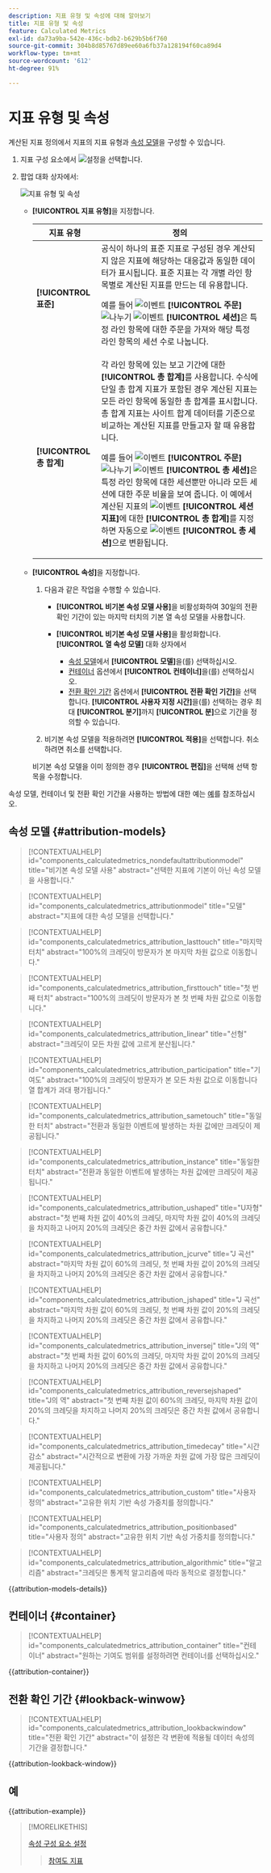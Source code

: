 ```yaml
---
description: 지표 유형 및 속성에 대해 알아보기
title: 지표 유형 및 속성
feature: Calculated Metrics
exl-id: da73a9ba-542e-436c-bdb2-b629b5b6f760
source-git-commit: 304b8d85767d89ee60a6fb37a128194f60ca89d4
workflow-type: tm+mt
source-wordcount: '612'
ht-degree: 91%

---
```


# 지표 유형 및 속성

계산된 지표 정의에서 지표의 지표 유형과 [속성 모델](#attribution-models)을 구성할 수 있습니다.

1. 지표 구성 요소에서 ![설정](/help/assets/icons/Setting.svg)을 선택합니다.
1. 팝업 대화 상자에서:

   ![지표 유형 및 속성](assets/cm-type-alloc.png)

   * **[!UICONTROL 지표 유형]**&#x200B;을 지정합니다.

     | 지표 유형 | 정의 |
     |---|---|
     | **[!UICONTROL 표준]** | 공식이 하나의 표준 지표로 구성된 경우 계산되지 않은 지표에 해당하는 대응값과 동일한 데이터가 표시됩니다. 표준 지표는 각 개별 라인 항목별로 계산된 지표를 만드는 데 유용합니다. <p>예를 들어 ![이벤트](/help/assets/icons/Event.svg) **[!UICONTROL 주문]** ![나누기](/help/assets/icons/Divide.svg) ![이벤트](/help/assets/icons/Event.svg) **[!UICONTROL 세션]**&#x200B;은 특정 라인 항목에 대한 주문을 가져와 해당 특정 라인 항목의 세션 수로 나눕니다. |
     | **[!UICONTROL 총 합계]** | 각 라인 항목에 있는 보고 기간에 대한 **[!UICONTROL 총 합계]**&#x200B;를 사용합니다. 수식에 단일 총 합계 지표가 포함된 경우 계산된 지표는 모든 라인 항목에 동일한 총 합계를 표시합니다. 총 합계 지표는 사이트 합계 데이터를 기준으로 비교하는 계산된 지표를 만들고자 할 때 유용합니다. <p>예를 들어 ![이벤트](/help/assets/icons/Event.svg) **[!UICONTROL 주문]** ![나누기](/help/assets/icons/Divide.svg) ![이벤트](/help/assets/icons/Event.svg) **[!UICONTROL 총 세션]**&#x200B;은 특정 라인 항목에 대한 세션뿐만 아니라 모든 세션에 대한 주문 비율을 보여 줍니다. 이 예에서 계산된 지표의 ![이벤트](/help/assets/icons/Event.svg) **[!UICONTROL 세션 지표]**&#x200B;에 대한 **[!UICONTROL 총 합계]**&#x200B;를 지정하면 자동으로 ![이벤트](/help/assets/icons/Event.svg) **[!UICONTROL 총 세션]**&#x200B;으로 변환됩니다. |

   * **[!UICONTROL 속성]**&#x200B;을 지정합니다.

      1. 다음과 같은 작업을 수행할 수 있습니다.

         * **[!UICONTROL 비기본 속성 모델 사용]**&#x200B;을 비활성화하여 30일의 전환 확인 기간이 있는 마지막 터치의 기본 열 속성 모델을 사용합니다.
         * **[!UICONTROL 비기본 속성 모델 사용]**&#x200B;을 활성화합니다. **[!UICONTROL 열 속성 모델]** 대화 상자에서

            * [속성 모델](#attribution-models)에서 **[!UICONTROL 모델]**&#x200B;을(를) 선택하십시오.
            * [컨테이너](#container) 옵션에서 **[!UICONTROL 컨테이너]**&#x200B;을(를) 선택하십시오.
            * [전환 확인 기간](#lookback-window) 옵션에서 **[!UICONTROL 전환 확인 기간]**&#x200B;을 선택합니다. **[!UICONTROL 사용자 지정 시간]**&#x200B;을(를) 선택하는 경우 최대 **[!UICONTROL 분기]**&#x200B;까지 **[!UICONTROL 분]**&#x200B;으로 기간을 정의할 수 있습니다.

      1. 비기본 속성 모델을 적용하려면 **[!UICONTROL 적용]**&#x200B;을 선택합니다. 취소하려면 취소를 선택합니다.

     비기본 속성 모델을 이미 정의한 경우 **[!UICONTROL 편집]**&#x200B;을 선택해 선택 항목을 수정합니다.

속성 모델, 컨테이너 및 전환 확인 기간을 사용하는 방법에 대한 예는 [예](#example)를 참조하십시오.


## 속성 모델 {#attribution-models}

>[!CONTEXTUALHELP]
>id="components_calculatedmetrics_nondefaultattributionmodel"
>title="비기본 속성 모델 사용"
>abstract="선택한 지표에 기본이 아닌 속성 모델을 사용합니다."

>[!CONTEXTUALHELP]
>id="components_calculatedmetrics_attributionmodel"
>title="모델"
>abstract="지표에 대한 속성 모델을 선택합니다."

>[!CONTEXTUALHELP]
>id="components_calculatedmetrics_attribution_lasttouch"
>title="마지막 터치"
>abstract="100%의 크레딧이 방문자가 본 마지막 차원 값으로 이동합니다."

>[!CONTEXTUALHELP]
>id="components_calculatedmetrics_attribution_firsttouch"
>title="첫 번째 터치"
>abstract="100%의 크레딧이 방문자가 본 첫 번째 차원 값으로 이동합니다."

>[!CONTEXTUALHELP]
>id="components_calculatedmetrics_attribution_linear"
>title="선형"
>abstract="크레딧이 모든 차원 값에 고르게 분산됩니다."

>[!CONTEXTUALHELP]
>id="components_calculatedmetrics_attribution_participation"
>title="기여도"
>abstract="100%의 크레딧이 방문자가 본 모든 차원 값으로 이동합니다<br/>열 합계가 과대 평가됩니다."

>[!CONTEXTUALHELP]
>id="components_calculatedmetrics_attribution_sametouch"
>title="동일한 터치"
>abstract="전환과 동일한 이벤트에 발생하는 차원 값에만 크레딧이 제공됩니다."

>[!CONTEXTUALHELP]
>id="components_calculatedmetrics_attribution_instance"
>title="동일한 터치"
>abstract="전환과 동일한 이벤트에 발생하는 차원 값에만 크레딧이 제공됩니다."

>[!CONTEXTUALHELP]
>id="components_calculatedmetrics_attribution_ushaped"
>title="U자형"
>abstract="첫 번째 차원 값이 40%의 크레딧, 마지막 차원 값이 40%의 크레딧을 차지하고 나머지 20%의 크레딧은 중간 차원 값에서 공유합니다."

>[!CONTEXTUALHELP]
>id="components_calculatedmetrics_attribution_jcurve"
>title="J 곡선"
>abstract="마지막 차원 값이 60%의 크레딧, 첫 번째 차원 값이 20%의 크레딧을 차지하고 나머지 20%의 크레딧은 중간 차원 값에서 공유합니다."

>[!CONTEXTUALHELP]
>id="components_calculatedmetrics_attribution_jshaped"
>title="J 곡선"
>abstract="마지막 차원 값이 60%의 크레딧, 첫 번째 차원 값이 20%의 크레딧을 차지하고 나머지 20%의 크레딧은 중간 차원 값에서 공유합니다."

>[!CONTEXTUALHELP]
>id="components_calculatedmetrics_attribution_inversej"
>title="J의 역"
>abstract="첫 번째 차원 값이 60%의 크레딧, 마지막 차원 값이 20%의 크레딧을 차지하고 나머지 20%의 크레딧은 중간 차원 값에서 공유합니다."

>[!CONTEXTUALHELP]
>id="components_calculatedmetrics_attribution_reversejshaped"
>title="J의 역"
>abstract="첫 번째 차원 값이 60%의 크레딧, 마지막 차원 값이 20%의 크레딧을 차지하고 나머지 20%의 크레딧은 중간 차원 값에서 공유합니다."

>[!CONTEXTUALHELP]
>id="components_calculatedmetrics_attribution_timedecay"
>title="시간 감소"
>abstract="시간적으로 변환에 가장 가까운 차원 값에 가장 많은 크레딧이 제공됩니다."

>[!CONTEXTUALHELP]
>id="components_calculatedmetrics_attribution_custom"
>title="사용자 정의"
>abstract="고유한 위치 기반 속성 가중치를 정의합니다."

>[!CONTEXTUALHELP]
>id="components_calculatedmetrics_attribution_positionbased"
>title="사용자 정의"
>abstract="고유한 위치 기반 속성 가중치를 정의합니다."

>[!CONTEXTUALHELP]
>id="components_calculatedmetrics_attribution_algorithmic"
>title="알고리즘"
>abstract="크레딧은 통계적 알고리즘에 따라 동적으로 결정합니다."

{{attribution-models-details}}


## 컨테이너 {#container}

>[!CONTEXTUALHELP]
>id="components_calculatedmetrics_attribution_container"
>title="컨테이너"
>abstract="원하는 기여도 범위를 설정하려면 컨테이너를 선택하십시오."

{{attribution-container}}


## 전환 확인 기간 {#lookback-winwow}

>[!CONTEXTUALHELP]
>id="components_calculatedmetrics_attribution_lookbackwindow"
>title="전환 확인 기간"
>abstract="이 설정은 각 변환에 적용될 데이터 속성의 기간을 결정합니다."

{{attribution-lookback-window}}




## 예

{{attribution-example}}

>[!MORELIKETHIS]
>
>[속성 구성 요소 설정](/help/data-views/component-settings/attribution.md)
>>[참여도 지표](participation-metric.md)
>

